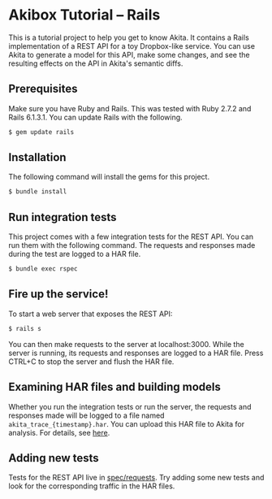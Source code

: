 # Akibox Tutorial – Rails

This is a tutorial project to help you get to know Akita. It contains a Rails
implementation of a REST API for a toy Dropbox-like service. You can use Akita
to generate a model for this API, make some changes, and see the resulting
effects on the API in Akita's semantic diffs.

## Prerequisites

Make sure you have Ruby and Rails. This was tested with Ruby 2.7.2 and Rails
6.1.3.1. You can update Rails with the following.

```sh
$ gem update rails
```

## Installation

The following command will install the gems for this project.
```sh
$ bundle install
```

## Run integration tests

This project comes with a few integration tests for the REST API. You can run
them with the following command. The requests and responses made during the
test are logged to a HAR file.
```sh
$ bundle exec rspec
```

## Fire up the service!

To start a web server that exposes the REST API:
```sh
$ rails s
```

You can then make requests to the server at localhost:3000. While the server is
running, its requests and responses are logged to a HAR file. Press CTRL+C to
stop the server and flush the HAR file.

## Examining HAR files and building models

Whether you run the integration tests or run the server, the requests and
responses made will be logged to a file named `akita_trace_{timestamp}.har`.
You can upload this HAR file to Akita for analysis. For details, see
[here](https://docs.akita.software/docs/from-traffic-to-specs).

## Adding new tests

Tests for the REST API live in [spec/requests](spec/requests/). Try adding some
new tests and look for the corresponding traffic in the HAR files.
